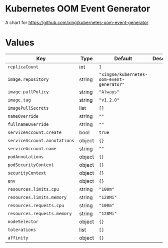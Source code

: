 # Kubernetes OOM Event Generator
A chart for https://github.com/xing/kubernetes-oom-event-generator

# Values

| Key | Type | Default | Description |
|-----|------|---------|-------------|
| `replicaCount` | int | `1` |  |
| `image.repository` | string | `"xingse/kubernetes-oom-event-generator"` |  |
| `image.pullPolicy` | string | `"Always"` |  |
| `image.tag` | string | `"v1.2.0"` |  |
| `imagePullSecrets` | list | `[]` |  |
| `nameOverride` | string | `""` |  |
| `fullnameOverride` | string | `""` |  |
| `serviceAccount.create` | bool | `true` |  |
| `serviceAccount.annotations` | object | `{}` |  |
| `serviceAccount.name` | string | `""` |  |
| `podAnnotations` | object | `{}` |  |
| `podSecurityContext` | object | `{}` |  |
| `securityContext` | object | `{}` |  |
| `env` | object | `{}` |  |
| `resources.limits.cpu` | string | `"100m"` |  |
| `resources.limits.memory` | string | `"128Mi"` |  |
| `resources.requests.cpu` | string | `"100m"` |  |
| `resources.requests.memory` | string | `"128Mi"` |  |
| `nodeSelector` | object | `{}` |  |
| `tolerations` | list | `[]` |  |
| `affinity` | object | `{}` |  |
